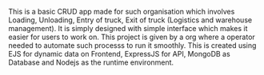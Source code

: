This is a basic CRUD app made for such organisation which involves Loading, Unloading, Entry of truck, Exit of truck (Logistics and warehouse management).
It is simply designed with simple interface which makes it easier for users to work on. 
This project is given by a org where a operator needed to automate such processs to run it smoothly. 
This is created using EJS for dynamic data on Frontend, ExpressJS for API, MongoDB as Database and Nodejs as the runtime environment.
